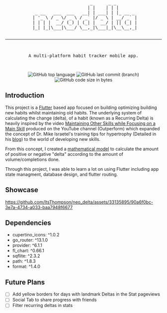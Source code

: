<div align="center">
<pre>
                       _      _ _        
                      | |    | | |       
  _ __   ___  ___   __| | ___| | |_ __ _ 
 | '_ \ / _ \/ _ \ / _` |/ _ \ | __/ _` |
 | | | |  __/ (_) | (_| |  __/ | || (_| |
 |_| |_|\___|\___/ \__,_|\___|_|\__\__,_|
                                         
-----------------------------------------------------------------------------------------
A multi-platform habit tracker mobile app.

</pre>

![GitHub top language](https://img.shields.io/github/languages/top/ItsThompson/neo_delta)
![GitHub last commit (branch)](https://img.shields.io/github/last-commit/ItsThompson/neo_delta/main)
![GitHub code size in bytes](https://img.shields.io/github/languages/code-size/ItsThompson/neo_delta)

</div>

## Introduction
This project is a [Flutter](https://flutter.dev/) based app focused on building optimizing building new habits whilst maintaining old habits. The underlying system of calculating the change (delta), of a habit (known as a Recurring Delta) is heavily inspired by the video [Maintaining Other Skills while Focusing on a Main Skill](https://www.youtube.com/watch?v=3wkBd1WnAGo) produced on the YouTube channel (Outperform) which expanded the concept of Dr. Mike Israetel's training tips for hypertrophy (Detailed in his [blog](https://rpstrength.com/blogs/articles/training-volume-landmarks-muscle-growth)) to the world of developing new skills.

From this concept, I created a [mathematical model](https://www.desmos.com/calculator/ejucssx4oc) to calculate the amount of positive or negative "delta" according to the amount of volume/completions done.

Through this project, I was able to learn a lot on using Flutter including app state managment, database design, and flutter routing.

## Showcase

https://github.com/ItsThompson/neo_delta/assets/33135895/90a6f0bc-3e7a-4734-a033-baa7948f6677

## Dependencies
  - cupertino_icons: ^1.0.2
  - go_router: ^13.1.0
  - provider: ^6.1.1
  - fl_chart: ^0.66.1
  - sqflite: ^2.3.2
  - path: ^1.8.3
  - format: ^1.4.0

## Future Plans
  -  [ ] Add yellow borders for days with landmark Deltas in the Stat pageviews
  -  [ ] Social Tab to share progress with friends
  -  [ ] Filter recurring deltas in stats
